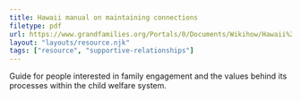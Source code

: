 ```yaml
---
title: Hawaii manual on maintaining connections
filetype: pdf
url: https://www.grandfamilies.org/Portals/0/Documents/Wikihow/Hawaii%20Maintaining%20Connections%20manual.pdf?ver=lrUOaC2XwUsJMdzVcHOW4g%3d%3d
layout: "layouts/resource.njk"
tags: ["resource", "supportive-relationships"]
---
```


Guide for people interested in family engagement and the values behind its processes within the child welfare system.